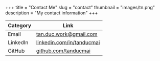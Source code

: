 +++
title = "Contact Me"
slug = "contact"
thumbnail = "images/tn.png"
description = "My contact information"
+++

| Category | Link                                                               |
| ---      | ---                                                                |
| Email    | tan.duc.work@gmail.com                                             |
| LinkedIn | [linkedin.com/in/tanducmai](https://www.linkedin.com/in/tanducmai) |
| GitHub   | [github.com/tanducmai](https://github.com/tanducmai)               |

